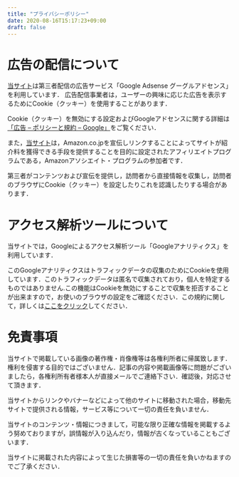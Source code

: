 ```yaml
---
title: "プライバシーポリシー"
date: 2020-08-16T15:17:23+09:00
draft: false
---
```

<!--more-->

# 広告の配信について
[当サイト](https://yuhi-sa．github．io)は第三者配信の広告サービス「Google Adsense グーグルアドセンス」を利用しています．
広告配信事業者は，ユーザーの興味に応じた広告を表示するためにCookie（クッキー）を使用することがあります．

Cookie（クッキー）を無効にする設定およびGoogleアドセンスに関する詳細は[「広告 – ポリシーと規約 – Google」](https://policies.google.com/technologies/ads?gl=jp)をご覧ください．

また，[当サイト](https://yuhi-sa.github.io)は，Amazon.co.jpを宣伝しリンクすることによってサイトが紹介料を獲得できる手段を提供することを目的に設定されたアフィリエイトプログラムである，Amazonアソシエイト・プログラムの参加者です．

第三者がコンテンツおよび宣伝を提供し，訪問者から直接情報を収集し，訪問者のブラウザにCookie（クッキー）を設定したりこれを認識したりする場合があります．

# アクセス解析ツールについて
当サイトでは，Googleによるアクセス解析ツール「Googleアナリティクス」を利用しています．

このGoogleアナリティクスはトラフィックデータの収集のためにCookieを使用しています．このトラフィックデータは匿名で収集されており，個人を特定するものではありません.この機能はCookieを無効にすることで収集を拒否することが出来ますので，お使いのブラウザの設定をご確認ください．この規約に関して，詳しくは[ここをクリック](https://marketingplatform.google.com/about/analytics/terms/jp/)してください．

# 免責事項
当サイトで掲載している画像の著作権・肖像権等は各権利所者に帰属致します．権利を侵害する目的ではございません．記事の内容や掲載画像等に問題がございましたら，各権利所有者様本人が直接メールでご連絡下さい．確認後，対応させて頂きます．

当サイトからリンクやバナーなどによって他のサイトに移動された場合，移動先サイトで提供される情報，サービス等について一切の責任を負いません．

当サイトのコンテンツ・情報につきまして，可能な限り正確な情報を掲載するよう努めておりますが，誤情報が入り込んだり，情報が古くなっていることもございます．

当サイトに掲載された内容によって生じた損害等の一切の責任を負いかねますのでご了承ください．